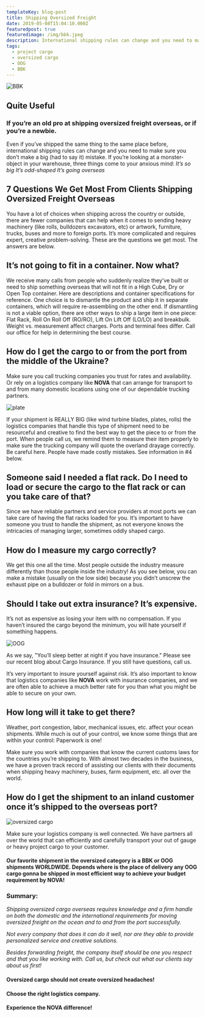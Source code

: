 ```yaml
---
templateKey: blog-post
title: Shipping Oversized Freight
date: 2019-05-08T15:04:10.000Z
featuredpost: true
featuredimage: /img/bbk.jpeg
description: International shipping rules can change and you need to make sure that you don’t make a mistake regarding your BBK or OOG cargo weight, dimension, certificates. This mistakes are VERY COSTLY. 
tags:
  - project cargo
  - oversized cargo
  - OOG
  - BBK
---
```

![BBK](/img/bbk.jpeg)

## Quite Useful 
### If you’re an old pro at shipping oversized freight overseas, or if you’re a newbie.
Even if you’ve shipped the same thing to the same place before, international shipping rules can change and you need to make sure you don’t make a big (had to say it) mistake.
If you’re looking at a monster-object in your warehouse, three things come to your anxious mind:
_It’s so big_
_It’s odd-shaped_
_It’s going overseas_

## 7 Questions We Get Most From Clients Shipping Oversized Freight Overseas
You have a lot of choices when shipping across the country or outside, there are fewer companies that can help when it comes to sending heavy machinery (like rolls, bulldozers excavators, etc) or artwork, furniture, trucks, buses and more to foreign ports.
It’s more complicated and requires expert, creative problem-solving. These are the questions we get most. The answers are below.

## It’s not going to fit in a container. Now what?
We receive many calls from people who suddenly realize they’ve built or need to ship something overseas that will not fit in a High Cube, Dry or Open Top container.
Here are descriptions and container specifications for reference. One choice is to dismantle the product and ship it in separate containers, which will require re-assembling on the other end.
If dismantling is not a viable option, there are other ways to ship a large item in one piece: Flat Rack, Roll On Roll Off (RO/RO), Lift On Lift Off (LO/LO) and breakbulk. Weight vs. measurement affect charges.
Ports and terminal fees differ. Call our office for help in determining the best course.

## How do I get the cargo to or from the port from the middle of the Ukraine?
Make sure you call trucking companies you trust for rates and availability. Or rely on a logistics company like **NOVA** that can arrange for transport to and from many domestic locations using one of our dependable trucking partners.

![plate](/img/plate.jpeg)

If your shipment is REALLY BIG (like wind turbine blades, plates, rolls) the logistics companies that handle this type of shipment need to be resourceful and creative to find the best way to get the piece to or from the port.
When people call us, we remind them to measure their item properly to make sure the trucking company will quote the overland drayage correctly. Be careful here. People have made costly mistakes. See information in #4 below.

## Someone said I needed a flat rack. Do I need to load or secure the cargo to the flat rack or can you take care of that?
Since we have reliable partners and service providers at most ports we can take care of having the flat racks loaded for you.
It’s important to have someone you trust to handle the shipment, as not everyone knows the intricacies of managing larger, sometimes oddly shaped cargo.

## How do I measure my cargo correctly?
We get this one all the time. Most people outside the industry measure differently than those people inside the industry!
As you see below, you can make a mistake (usually on the low side) because you didn’t unscrew the exhaust pipe on a bulldozer or fold in mirrors on a bus.

## Should I take out extra insurance? It’s expensive.
It’s not as expensive as losing your item with no compensation. If you haven’t insured the cargo beyond the minimum, you will hate yourself if something happens.

![OOG](/img/bbk1.jpeg)

As we say, "You’ll sleep better at night if you have insurance." Please see our recent blog about Cargo Insurance. If you still have questions, call us.

It’s very important to insure yourself against risk. It’s also important to know that logistics companies like **NOVA** work with insurance companies, and we are often able to achieve a much better rate for you than what you might be able to secure on your own.

## How long will it take to get there?
Weather, port congestion, labor, mechanical issues, etc. affect your ocean shipments. While much is out of your control, we know some things that are within your control: Paperwork is one!

Make sure you work with companies that know the current customs laws for the countries you’re shipping to. With almost two decades in the business, we have a proven track record of assisting our clients with their documents when shipping heavy machinery, buses, farm equipment, etc. all over the world.

## How do I get the shipment to an inland customer once it’s shipped to the overseas port?

![oversized cargo](/img/bbk2.jpeg)

Make sure your logistics company is well connected. We have partners all over the world that can efficiently and carefully transport your out of gauge or heavy project cargo to your customer.

#### Our favorite shipment in the oversized category is a BBK or OOG shipments WORLDWIDE. Depends where is the place of delivery any OOG cargo gonna be shipped in most efficient way to achieve your budget requirement by NOVA!

### Summary:
_Shipping oversized cargo overseas requires knowledge and a firm handle on both the domestic and the international requirements for moving oversized freight on the ocean and to and from the port successfully._

_Not every company that does it can do it well, nor are they able to provide personalized service and creative solutions._

_Besides forwarding freight, the company itself should be one you respect and that you like working with. Call us, but check out what our clients say about us first!_

#### Oversized cargo should not create oversized headaches!

#### Choose the right logistics company.

#### Experience the NOVA difference!